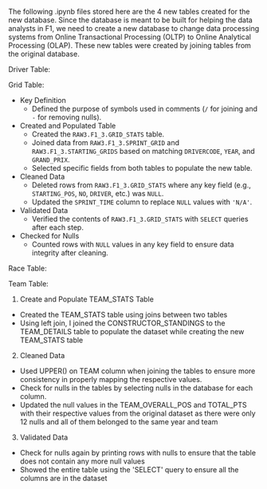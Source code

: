The following .ipynb files stored here are the 4 new tables created for the new database. Since the database is meant to be built for helping the data analysts in F1, we need to create a new database to change data processing systems from Online Transactional Processing (OLTP) to Online Analytical Processing (OLAP). These new tables were created by joining tables from the original database.

Driver Table:

Grid Table:
- Key Definition
  - Defined the purpose of symbols used in comments (`/` for joining and `-` for removing nulls).
- Created and Populated Table
  - Created the `RAW3.F1_3.GRID_STATS` table.  
  - Joined data from `RAW3.F1_3.SPRINT_GRID` and `RAW3.F1_3.STARTING_GRIDS` based on matching `DRIVERCODE`, `YEAR`, and `GRAND_PRIX`.  
  - Selected specific fields from both tables to populate the new table.
- Cleaned Data
  - Deleted rows from `RAW3.F1_3.GRID_STATS` where any key field (e.g., `STARTING_POS`, `NO`, `DRIVER`, etc.) was `NULL`.
  - Updated the `SPRINT_TIME` column to replace `NULL` values with `'N/A'`.
- Validated Data
  - Verified the contents of `RAW3.F1_3.GRID_STATS` with `SELECT` queries after each step.
- Checked for Nulls
  - Counted rows with `NULL` values in any key field to ensure data integrity after cleaning.

Race Table:

Team Table:
1. Create and Populate TEAM_STATS Table
  - Created the TEAM_STATS table using joins between two tables
  - Using left join, I joined the CONSTRUCTOR_STANDINGS to the TEAM_DETAILS table to populate the dataset while creating the new TEAM_STATS table
2. Cleaned Data
  - Used UPPER() on TEAM column when joining the tables to ensure more consistency in properly mapping the respective values.
  - Check for nulls in the tables by selecting nulls in the database for each column.
  - Updated the null values in the TEAM_OVERALL_POS and TOTAL_PTS with their respective values from the original dataset as there were only 12 nulls and all of them belonged to the same year and team
3. Validated Data
  - Check for nulls again by printing rows with nulls to ensure that the table does not contain any more null values
  - Showed the entire table using the 'SELECT' query to ensure all the  columns are in the dataset
